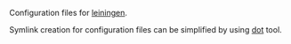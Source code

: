 Configuration files for [leiningen](http://leiningen.org/).

Symlink creation for configuration files can be simplified by using [dot](https://github.com/yantonov/dot) tool.
